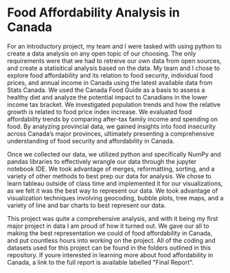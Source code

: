 # Food Affordability Analysis in Canada

For an introductory project, my team and I were tasked with using python to create a data analysis on any open topic of our choosing. The only requirements were that we had to retreive our own data from open sources, and create a statisitical analysis based on the data. My team and I chose to explore food affordability and its relation to food security, individual food prices, and annual income in Canada using the latest available data from Stats Canada. We used the Canada Food Guide as a basis to assess a healthy diet and analyze the potential impact to Canadians in the lower income tax bracket. We investigated population trends and how the relative growth is related to food price index increase. We evaluated food affordability trends by comparing after-tax family income and spending on food. By analyzing provincial data, we gained insights into food insecurity across Canada’s major provinces, ultimately presenting a comprehensive understanding of food security and affordability in Canada. 

Once we collected our data, we utilized python and specifically NumPy and pandas libraries to effectively wrangle our data through the jupyter notebook IDE. We took advantage of merges, reformatting, sorting, and a variety of other methods to best prep our data for analysis. We chose to learn tableau outside of class time and implemented it for our visualizations, as we felt it was the best way to represent our data. We took advantage of visualization techniques involving geocoding, bubble plots, tree maps, and a variety of line and bar charts to best represent our data. 

This project was quite a comprehensive analysis, and with it being my first major project in data I am proud of how it turned out. We gave our all to making the best representation we could of food affordability in Canada, and put countless hours into working on the project. All of the coding and datasets used for this project can be found in the folders outlined in this repository. If youre interested in learning more about food affordability in Canada, a link to the full report is available labelled "Final Report".
